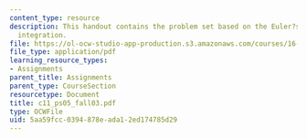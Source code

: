 ```yaml
---
content_type: resource
description: This handout contains the problem set based on the Euler?s 2nd order
  integration.
file: https://ol-ocw-studio-app-production.s3.amazonaws.com/courses/16-01-unified-engineering-i-ii-iii-iv-fall-2005-spring-2006/5aa59fcc0394878eada12ed174785d29_c11_ps05_fall03.pdf
file_type: application/pdf
learning_resource_types:
- Assignments
parent_title: Assignments
parent_type: CourseSection
resourcetype: Document
title: c11_ps05_fall03.pdf
type: OCWFile
uid: 5aa59fcc-0394-878e-ada1-2ed174785d29
---
```

